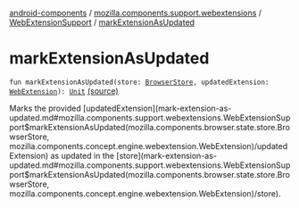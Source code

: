 [android-components](../../index.md) / [mozilla.components.support.webextensions](../index.md) / [WebExtensionSupport](index.md) / [markExtensionAsUpdated](./mark-extension-as-updated.md)

# markExtensionAsUpdated

`fun markExtensionAsUpdated(store: `[`BrowserStore`](../../mozilla.components.browser.state.store/-browser-store/index.md)`, updatedExtension: `[`WebExtension`](../../mozilla.components.concept.engine.webextension/-web-extension/index.md)`): `[`Unit`](https://kotlinlang.org/api/latest/jvm/stdlib/kotlin/-unit/index.html) [(source)](https://github.com/mozilla-mobile/android-components/blob/master/components/support/webextensions/src/main/java/mozilla/components/support/webextensions/WebExtensionSupport.kt#L244)

Marks the provided [updatedExtension](mark-extension-as-updated.md#mozilla.components.support.webextensions.WebExtensionSupport$markExtensionAsUpdated(mozilla.components.browser.state.store.BrowserStore, mozilla.components.concept.engine.webextension.WebExtension)/updatedExtension) as updated in the [store](mark-extension-as-updated.md#mozilla.components.support.webextensions.WebExtensionSupport$markExtensionAsUpdated(mozilla.components.browser.state.store.BrowserStore, mozilla.components.concept.engine.webextension.WebExtension)/store).

